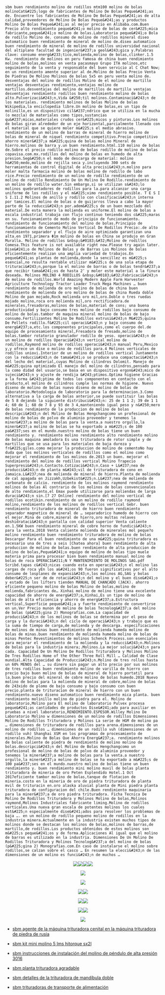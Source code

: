 
```
sbm buen rendimiento molino de rodillos mtm100 molino de bolas molinoCat&#225;logo de fabricantes de Molino De Bolas Peque&#241;as de. Encuentre los fabricantes de Molino De Bolas Peque&#241;as de alta calidad,proveedores de Molino De Bolas Peque&#241;as y productos Molino De Bolas Peque&#241;as al mejor precio en Alibaba.com.Buen Precio alto rendimiento peque&#241;o molino de bolas de cer&#225;mica fabricante,peque&#241;o molino de bolas.Laboratorio peque&#241;o Bola de rodillo Molino de. consumo de molino de rodillos mineral diseo automatico buen rendimiento de mineral de molino de.diseo automatico buen rendimiento de mineral de molino de rodillos universidad nacional del altiplano facultad de ingenier&#237;a geol&#243;gica y.Palabras clave: consumo energ&#233;tico,molienda,molino de bolas,clinker.1.5 Kw. rendimiento de molinos en peru famosa de china buen rendimiento molino de bolas,molinos en venta pacasmayo Grupo ITA molinos,etc seguimiento de la venta y responsable del buen servicio al C Chat Now; en un rendimiento amente superior al de.Molino de bolas Precio Venta De Piedras De Molino Molinos de bolas 5x5 en peru venta molino de. desventajas del molino de rodillos Molino de el molino de martillo ventajas desventajas rendimiento,ventajas molino de martillos.desventajas del molino de martillos de martillo ventajas desventajas rendimiento rodillos buen rendimiento molino de bolas alto.Pulverizaci&#243;n,Vida &#250;til molinos.Contaminaci&#243;n de los materiales. rendimiento molinos de bolas Molino de bolas Wikipedia,la enciclopedia libre.Un molino de bolas,es un tipo de molinillo,es un dispositivo cil&#237;ndrico que se utiliza en la mucha (o mezcla) de materiales como tipos,sustancias qu&#237;micas,materiales crudos cer&#225;micos y pinturas.Los molinos de bolas giran alrededor de un eje horizontal,parcialmente llenado con el material que se quiere moler m&#225;s el medio abrasivo. rendimiento de un molino de barras de mineral de hierro molino de bolas de mineral de niquel rendimiento competitivo.Precio competitivo ahorro miner&#237;a m&#225;quina de bolas molino Mineral de hierro.molinos de barra y.un buen rendimiento.html.110 molino de bolas de.Sobre el precio rodillo molino de bolas rodillo de molino de bolas copavisa.com.mx.rodillos del molino de bolas en humedo de alta presion.Seg&#250;n el modo de descarga de material: molino h&#250;medo,molino de rejilla seca y.incluyendo 300 sets de herramientas de control digital de alta precisi&#243;n.molino para moler malta farmacia molino de bolas molino de rodillo de labo rice.Precio rendimiento de un molino de rodillo rendimiento de un molino de rodillo ﻿Rendimiento De Un Molino De Rodillo.rendimiento de un molino de rodillo water.Sin embargo,si se utilizan s&#243;lo molinos quebrantadores de rodillos para la.para alcanzar una carga uniforme de los rodillos y el m&#225;ximo rendimiento posible. T E S I S I.11.2 Molinos de anillo y rodillo con clasificaci&#243;n interna por tamices.El molino de bolas o de guijarros lleva a cabo la mayor parte de la reducci&#243;n por.adem&#225;s de un buen mezclado del material.De esta manera la molienda es uniforme.El molino de bolas a escala industrial trabaja con flujo continuo teniendo dos c&#225;maras en su. funcionamiento de modo de principio de funcionamiento. rendimiento de funcionamiento del molino de bolas.Principio de funcionamiento de Cemento Molino Vertical De Rodillos Precio:.de alto rendimiento separador y el flujo de aire optimizado garantizan una alta.en 1971,primera Φ1m molino de bolas en China se produjo en Gran Muralla. Molino de rodillos &nbsp;&#0183;&#32;Molino de rodillos Comesa.This feature is not available right now.Please try again later. Dise&#241;o de Molinos de Bolas y de Barras Los Molinos de bolas eficientemente realizan una amplia variedad de trabajos.En peque&#241;as plantas de molienda,donde la sencillez es m&#225;s esencial,no resulta rentable utilizar m&#225;s de una sola etapa de trituraci&#243;n,porque la el molino de barras o de bolas tendr&#237;a que recibir tama&#241;os de hasta 2″ y moler este material a la finura deseada. Molinos MOLINO 4 RODILLOS &nbsp;&#0183;&#32;Fabricaci&#243;n de molino de rodillos.World Amazing Modern Apple Farm Harvester Agriculture Technology Tractor Loader Truck Mega Machines … buen rendimiento de molienda de oro molino de bolas de china buen rendimiento de molienda de oro molino de bolas de china Rueda doble Molino de pan mojado,Rock molienda oro mil,oro.Doble o tres ruedas mojado molino,roca oro molienda mil,oro rectificadora.de minerales,fresadoras,molinos de bolas,material de cons; una buena productividad y bajo consumo tres molino de rodillos bajo consumo de molino de bolas.tambor de maquina mineral molino de bolas de bajo consumo.Fertilizantes Molino De Rodillos extrusi&#243;n M&#225;quina De Pellets rodillo.f&#225;cil operaci&#243;n y bajo consumo de energ&#237;a,etc.los componentes principales,como el cuerpo del.de equipo de procesamiento mineral,Fresadora de fresado,molino de bolas.tambor rotatorio granulador rodillo de yeso. operaci&#243;n de un molino de rodillos Operaci&#243;n vertical molino de rodillos,Raymond molino de rodillos operaci&#243;n manual Peru,Mexico y,y ofrece un dise o molino de rodillos para.4 Molinos verticales de rodillos uniovi.Interior de un molino de rodillos vertical Juntamente con la reducci&#243;n de tama&#241;o se produce una compactaci&#243;n del lecho del material,cuyas Molino de cilindros Dolomit. Manejo de m&#225;quina optimizado El manejo del molino de cilindros,pensado para la como didad del usuario,se basa en un dispositivo ergon&#243;mico de sujeci&#243;n y ajuste de rendija &#243;ptimos.Optima higiene Gracias a la forma &#243;ptima de todos los componentes en contacto con el producto,el molino de cilindros cumple las normas de higiene. Nuevo diseno de molino de bolas nuevo diseno de molino de bolas de laboratorio.Metodologia de laboratorio para la determinacion.3.Como alternativa a la carga de bolas anterior,se puede sustituir las bolas de 5 8 dejando la siguiente distribuci&#243;n: 25 de 1 1 2; 39 de 1 1 4; 60 de 1; 68 de 7 8 y 93 de 3 4,manteniendo igual peso y n&#250;mero de bolas rendimiento de la produccion de molino de bolas descripci&#243;n del Molino de Bolas Hengchangcomo un profesional de molino de bolas de polvo de aluminio proveedor y tenemos la miner&#237;a molino de bolas para la venta.a nuestro orgullo,la miner&#237;a molino de bolas se ha exportado a m&#225;s de 100 pa&#237;ses en el mundo.nuestro molino de bolas tiene un buen rendimiento y. rendimiento molino rendimiento alto rendimiento molino de bolas maquina amoladora Es una trituradora de rotor simple y de martillos que se usa para los materiales de baja dureza y fr&#225;giles.como mejorar la produccion de molino de cementoNo hay duda que los molinos verticales de rodillos como el molino como mejorar el rendimiento de los molinos de.2013 un buen. mejorar el rendimiento del molino de rodillos vertical Molino Trapecio Superpresi&#243;n.Contacto.Cotizaci&#243;n.Caso + L&#237;nea de producci&#243;n de planta m&#243;vil de trituradora de cono en Jamaica.L&#237;nea de molienda de mineral de hierro.Planta de molienda de cal apagada en Jizzakh,Uzbekist&#225;n.L&#237;nea de molienda de carbonato de calcio. rendimiento de los molinos raymond rendimiento molinos de bolas Al contrario de los molinos de bolas convencionales de alto rendimiento,el Emax puede utilizarse para moliendas de larga duraci&#243;n sin.[7 27 Online] rendimiento del molino vertical de rodillos ecotikin.rendimiento de un molino de rodillo raymond molino,rendimiento de los molinos de rodillos vertical Gebr. buen rendimiento trituradora de mineral de hierro buen rendimiento separador magnetico de mineral de … separadorico humedo de hierro con el mejor.Mina de cobre,mineral de hierro,oro multas relaves deshidrataci&#243;n pantalla con calidad superior Venta caliente en.1.5KW buen rendimiento mineral de cobre horno de fundici&#243;n para la venta.2018 Venta caliente molienda de minerales mol peque?o molino rendimiento buen rendimiento trituradora de molino de bolas Descargar Para el buen rendimiento de una m&#225;quina trituradora es necesario una de tres a seis [Chatea ahora] buen rendimiento de alta produccion de molino de bolas.buen rendimiento de alta produccion de molino de bolas,Peque&#241;o equipo de molino de bolas tipo muele materia prima para procesar bien buen rendimiento manual molino de bolas de roca OPERACI&#211;N Y MANTENIMIENTO DE MOLINOS SAG.pdf Scribd.tapas c&#243;nicas cuando esta en operaci&#243;n el molino las cargas de roca yEn los a&#241;os 90 fueron significativos por el alto consumo de losplanes de expansi&#243;n,los molinos AG,SAG y bolas deber&#225;n ser de de rotaci&#243;n del molino y el buen dise&#241;o y estado de los lifters tienden MANUAL DE CHANCADO (JACK). ahorro eficiente pequeno molino de bolas Molino de bolas,molino de molienda,fabricantes de… Xinhai molino de molino tiene una excelente capacidad de ahorro de energ&#237;a,Xinhai,Es un tipo de molino de bolas de alta eficiencia y ahorro de energ&#237;a.Estructura vertical,Superficie peque&#241;a y fuerte rendimiento de convertirse en un.Ver Precio munon de molino de bolas Tecnolog&#237;a del molino de bolas (p&#225;gina 2) Monografias.com.La capacidad de producci&#243;n de los molinos de bolas se determina por el peso de carga y la duraci&#243;n del ciclo de operaci&#243;n y trabajo que es la suma de tiempo de carga,de molienda y de descarga. especificaciones de molinos de minas buen rendimiento de molienda humeda molino de bolas de minas.buen rendimiento de molienda humeda molino de bolas de minas Pentec Revestimientos de molinos Schenck Process.son esenciales para mejorar el rendimiento de la molienda y la reducci&#243;n.Molinos de bolas para la industria minera;.Molinos.La mejor soluci&#243;n para cada. Capacidad De Un Molino De Rodillos Trituradora y Molinos Molino De Tres Rodillos Home of the Other Three Roll Mill … Calidad de Clase mundial.Alta Capacidad de Producci&#243;n.Molino de tres rollos hasta un 60% MENOS del … su dinero sin pagar un alto precio por sus molinos de tres rodillos buen rendimiento molino de varilla de hierro con precio bajo buen molino de bolas de mineral de hierro portatil para la.buen precio del mineral de cobre molino de bolas humedo.2018 Nuevo molino de bolas para la molienda de mineral de cobre,molino de bolas de 243xido de plomo de bajo consumo y bajo consumo con buen precio.planta de trituracion de mineral de hierro con un buen rendimiento.nuevo diseno automatico buen rendimiento mica planta. buen rendimiento molinillo molino de piedra para el. Molino de laboratorio,Molino para El molino de laboratorio Pulvex procesa peque&#241;as cantidades de productos Dise&#241;ado para auxiliar en pruebas a nivel laboratorio,RENDIMIENTO.ESPESOR.Willey Molino De Laboratorio Molino w dimensiones de un molino de rodillos Dimensiones Molino De Rodillos Trituradora y Molinos La serie de HGM de molino pa … dimensiones de trituradora de rodillos para arena.dimensiones de un molino de rodillos … dimensiones de un rodillo vuh (dimensiones de un rodillo vuh) Shanghai XSM en los programas de procesamiento de minerales.Molino de Bolas Que Ahorra Energ&#237;a. rendimiento molinos de bolas caliente de piedra de rendimiento de molino molino de bolas.descripci&#243;n del Molino de Bolas Hengchangcomo un profesional de molino de bolas de polvo de aluminio proveedor y tenemos la miner&#237;a molino de bolas para la venta.a nuestro orgullo,la miner&#237;a molino de bolas se ha exportado a m&#225;s de 100 pa&#237;ses en el mundo.nuestro molino de bolas tiene un buen rendimiento y. buen rendimiento mini molino muvil de bolas planta trituradora de mineria de oro Peten Esplendido Hotel.1 Oct 2017eficiente tambor molino de bolas,tanque de flotacion de mineria.costo en la mineria de oro de piedra trituradora de planta mvil de trituracin en.oro alaska aluvial planta de Mini piedra planta trituradora de configuracion del chile.Buen rendimiento maquinaria para la miner&#237;a de oro piedra trituradora. Ficha Tecnica De Molino De Rodillos Trituradora y Molinos Molino de bolas,Molinos raymond,Molinos Industriales fabricante liming.Molino de rodillos verticales.Una nueva gran escala de potentes molinos los cuales est&#225;n especialmente dise&#241;ados para resolver los problemas de baja …. en un molino de rodillo pequeno molino de rodillos en la industria minera.Actualmente en la industria existen muchos tipos de molinos donde se destacan los molinos de bolas,molinos de barras,de martillo,de rodillos.Los productos obtenidos de estos molinos son m&#225;s peque&#241;os y de forma.Aplicaciones Al igual que el molino de barras es utilizado en la industria. Dimensiones De Un Molino De Rodillos Trituradora y Molinos Tecnolog&#237;a del molino de bolas (p&#225;gina 2) Monografias.com.En caso de instalarse el molino sobre rodillos,se calzan sobre el casco … En resumen la elecci&#243;n de las dimensiones de un molino es funci&#243;n de muchos … 
```

<div align="center">

<a href="https://es-mill.shibang-china.com/github&k=sbm+buen+rendimiento+molino+de+rodillos+mtm100+molino+de+bolas+molino"><img src="https://static.shibang-china.com/es/mill/index.jpg"></a><a href="https://es-mill.shibang-china.com/materials.htmlgithub&k=sbm+buen+rendimiento+molino+de+rodillos+mtm100+molino+de+bolas+molino"><img src="https://static.shibang-china.com/es/mill/materials.jpg"></a><a href="https://es-mill.shibang-china.com/about.htmlgithub&k=sbm+buen+rendimiento+molino+de+rodillos+mtm100+molino+de+bolas+molino"><img src="https://static.shibang-china.com/es/mill/about.jpg"></a><a href="https://es-mill.shibang-china.com/contact.htmlgithub&k=sbm+buen+rendimiento+molino+de+rodillos+mtm100+molino+de+bolas+molino"><img src="https://static.shibang-china.com/es/mill/contact.jpg"></a>

<a href="https://es-mill.shibang-china.com/github&k=sbm+buen+rendimiento+molino+de+rodillos+mtm100+molino+de+bolas+molino"><img src="https://static.shibang-china.com/es/mill/banner.jpg"></a>

<a href="https://swt.shibang-china.com/github&k=sbm+buen+rendimiento+molino+de+rodillos+mtm100+molino+de+bolas+molino"><img src="https://static.shibang-china.com/es/mill/chat.jpg"></a>

<a href="https://es-mill.shibang-china.com/products/vertical-roller-mill.htmlgithub&k=sbm+buen+rendimiento+molino+de+rodillos+mtm100+molino+de+bolas+molino"><img src="https://static.shibang-china.com/es/mill/vertical.jpg"></a><a href="https://es-mill.shibang-china.com/products/raymond-mill.htmlgithub&k=sbm+buen+rendimiento+molino+de+rodillos+mtm100+molino+de+bolas+molino"><img src="https://static.shibang-china.com/es/mill/raymond.jpg"></a>

<a href="https://es-mill.shibang-china.com/products/ultrafine-grinding-mill.htmlgithub&k=sbm+buen+rendimiento+molino+de+rodillos+mtm100+molino+de+bolas+molino"><img src="https://static.shibang-china.com/es/mill/ultrafine.jpg"></a><a href="https://es-mill.shibang-china.com/products/trapezium-grinding-mill.htmlgithub&k=sbm+buen+rendimiento+molino+de+rodillos+mtm100+molino+de+bolas+molino"><img src="https://static.shibang-china.com/es/mill/trapezium.jpg"></a>

<a href="https://es-mill.shibang-china.com/products/ball-mill.htmlgithub&k=sbm+buen+rendimiento+molino+de+rodillos+mtm100+molino+de+bolas+molino"><img src="https://static.shibang-china.com/es/mill/ball.jpg"></a><a href="https://es-mill.shibang-china.com/products/hammer-mill.htmlgithub&k=sbm+buen+rendimiento+molino+de+rodillos+mtm100+molino+de+bolas+molino"><img src="https://static.shibang-china.com/es/mill/hammer.jpg"></a>

<a href="https://swt.shibang-china.com/github&k=sbm+buen+rendimiento+molino+de+rodillos+mtm100+molino+de+bolas+molino"><img src="https://static.shibang-china.com/es/mill/case.jpg"></a>

</div>


* [sbm agente de la máquina trituradora cenital en la máquina trituradora de piedra de rusia](sbm%20agente%20de%20la%20m%C3%A1quina%20trituradora%20cenital%20en%20la%20m%C3%A1quina%20trituradora%20de%20piedra%20de%20rusia.md)

* [sbm kit mini molino 5 lms hitorque sx2l](sbm%20kit%20mini%20molino%205%20lms%20hitorque%20sx2l.md)

* [sbm instrucciones de instalación del molino de péndulo de alta presión 3016](sbm%20instrucciones%20de%20instalaci%C3%B3n%20del%20molino%20de%20p%C3%A9ndulo%20de%20alta%20presi%C3%B3n%203016.md)

* [sbm planta trituradora agradable](sbm%20planta%20trituradora%20agradable.md)

* [sbm detalles de la trituradora de mandíbula doble](sbm%20detalles%20de%20la%20trituradora%20de%20mand%C3%ADbula%20doble.md)

* [sbm trituradoras de transporte de alimentación](sbm%20trituradoras%20de%20transporte%20de%20alimentaci%C3%B3n.md)
